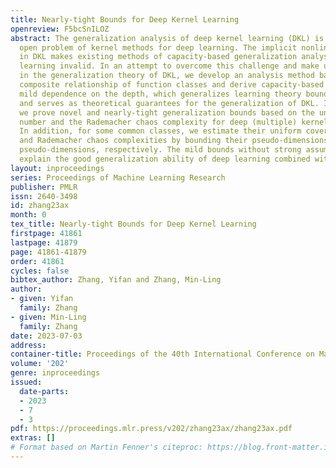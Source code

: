 ```yaml
---
title: Nearly-tight Bounds for Deep Kernel Learning
openreview: F5bcSnILOZ
abstract: The generalization analysis of deep kernel learning (DKL) is a crucial and
  open problem of kernel methods for deep learning. The implicit nonlinear mapping
  in DKL makes existing methods of capacity-based generalization analysis for deep
  learning invalid. In an attempt to overcome this challenge and make up for the gap
  in the generalization theory of DKL, we develop an analysis method based on the
  composite relationship of function classes and derive capacity-based bounds with
  mild dependence on the depth, which generalizes learning theory bounds to deep kernels
  and serves as theoretical guarantees for the generalization of DKL. In this paper,
  we prove novel and nearly-tight generalization bounds based on the uniform covering
  number and the Rademacher chaos complexity for deep (multiple) kernel machines.
  In addition, for some common classes, we estimate their uniform covering numbers
  and Rademacher chaos complexities by bounding their pseudo-dimensions and kernel
  pseudo-dimensions, respectively. The mild bounds without strong assumptions partially
  explain the good generalization ability of deep learning combined with kernel methods.
layout: inproceedings
series: Proceedings of Machine Learning Research
publisher: PMLR
issn: 2640-3498
id: zhang23ax
month: 0
tex_title: Nearly-tight Bounds for Deep Kernel Learning
firstpage: 41861
lastpage: 41879
page: 41861-41879
order: 41861
cycles: false
bibtex_author: Zhang, Yifan and Zhang, Min-Ling
author:
- given: Yifan
  family: Zhang
- given: Min-Ling
  family: Zhang
date: 2023-07-03
address: 
container-title: Proceedings of the 40th International Conference on Machine Learning
volume: '202'
genre: inproceedings
issued:
  date-parts:
  - 2023
  - 7
  - 3
pdf: https://proceedings.mlr.press/v202/zhang23ax/zhang23ax.pdf
extras: []
# Format based on Martin Fenner's citeproc: https://blog.front-matter.io/posts/citeproc-yaml-for-bibliographies/
---
```

